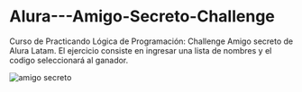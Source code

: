 # Alura---Amigo-Secreto-Challenge

Curso de Practicando Lógica de Programación: Challenge Amigo secreto de Alura Latam.
El ejercicio consiste en ingresar una lista de nombres y el codigo seleccionará al ganador.

![amigo secreto](https://github.com/user-attachments/assets/bd56fea8-0255-4868-9aba-7c2111042572)


